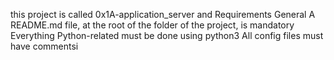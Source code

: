 this project is called 0x1A-application_server
and Requirements
General
A README.md file, at the root of the folder of the project, is mandatory
Everything Python-related must be done using python3
All config files must have commentsi
